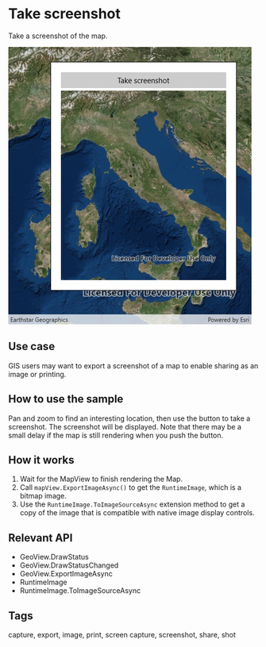 # Take screenshot

Take a screenshot of the map.

![Image of take screenshot](TakeScreenshot.jpg)

## Use case

GIS users may want to export a screenshot of a map to enable sharing as an image or printing.

## How to use the sample

Pan and zoom to find an interesting location, then use the button to take a screenshot. The screenshot will be displayed. Note that there may be a small delay if the map is still rendering when you push the button.

## How it works

1. Wait for the MapView to finish rendering the Map.
2. Call `mapView.ExportImageAsync()` to get the `RuntimeImage`, which is a bitmap image.
3. Use the `RuntimeImage.ToImageSourceAsync` extension method to get a copy of the image that is compatible with native image display controls.

## Relevant API

* GeoView.DrawStatus
* GeoView.DrawStatusChanged
* GeoView.ExportImageAsync
* RuntimeImage
* RuntimeImage.ToImageSourceAsync

## Tags

capture, export, image, print, screen capture, screenshot, share, shot